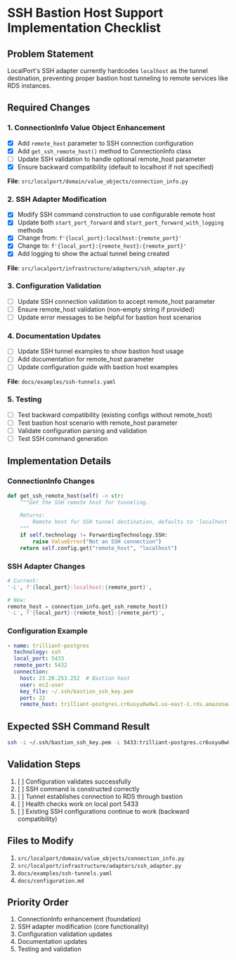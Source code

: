 # SSH Bastion Host Support Implementation Checklist

## Problem Statement
LocalPort's SSH adapter currently hardcodes `localhost` as the tunnel destination, preventing proper bastion host tunneling to remote services like RDS instances.

## Required Changes

### 1. ConnectionInfo Value Object Enhancement
- [x] Add `remote_host` parameter to SSH connection configuration
- [x] Add `get_ssh_remote_host()` method to ConnectionInfo class
- [ ] Update SSH validation to handle optional remote_host parameter
- [x] Ensure backward compatibility (default to localhost if not specified)

**File**: `src/localport/domain/value_objects/connection_info.py`

### 2. SSH Adapter Modification
- [x] Modify SSH command construction to use configurable remote host
- [x] Update both `start_port_forward` and `start_port_forward_with_logging` methods
- [x] Change from: `f'{local_port}:localhost:{remote_port}'`
- [x] Change to: `f'{local_port}:{remote_host}:{remote_port}'`
- [x] Add logging to show the actual tunnel being created

**File**: `src/localport/infrastructure/adapters/ssh_adapter.py`

### 3. Configuration Validation
- [ ] Update SSH connection validation to accept remote_host parameter
- [ ] Ensure remote_host validation (non-empty string if provided)
- [ ] Update error messages to be helpful for bastion host scenarios

### 4. Documentation Updates
- [ ] Update SSH tunnel examples to show bastion host usage
- [ ] Add documentation for remote_host parameter
- [ ] Update configuration guide with bastion host examples

**File**: `docs/examples/ssh-tunnels.yaml`

### 5. Testing
- [ ] Test backward compatibility (existing configs without remote_host)
- [ ] Test bastion host scenario with remote_host parameter
- [ ] Validate configuration parsing and validation
- [ ] Test SSH command generation

## Implementation Details

### ConnectionInfo Changes
```python
def get_ssh_remote_host(self) -> str:
    """Get the SSH remote host for tunneling.
    
    Returns:
        Remote host for SSH tunnel destination, defaults to 'localhost'
    """
    if self.technology != ForwardingTechnology.SSH:
        raise ValueError("Not an SSH connection")
    return self.config.get("remote_host", "localhost")
```

### SSH Adapter Changes
```python
# Current:
'-L', f'{local_port}:localhost:{remote_port}',

# New:
remote_host = connection_info.get_ssh_remote_host()
'-L', f'{local_port}:{remote_host}:{remote_port}',
```

### Configuration Example
```yaml
- name: trilliant-postgres
  technology: ssh
  local_port: 5433
  remote_port: 5432
  connection:
    host: 23.20.253.252  # Bastion host
    user: ec2-user
    key_file: ~/.ssh/bastion_ssh_key.pem
    port: 22
    remote_host: trilliant-postgres.cr6usyu0w0w1.us-east-1.rds.amazonaws.com  # RDS endpoint
```

## Expected SSH Command Result
```bash
ssh -i ~/.ssh/bastion_ssh_key.pem -L 5433:trilliant-postgres.cr6usyu0w0w1.us-east-1.rds.amazonaws.com:5432 ec2-user@23.20.253.252
```

## Validation Steps
1. [ ] Configuration validates successfully
2. [ ] SSH command is constructed correctly
3. [ ] Tunnel establishes connection to RDS through bastion
4. [ ] Health checks work on local port 5433
5. [ ] Existing SSH configurations continue to work (backward compatibility)

## Files to Modify
1. `src/localport/domain/value_objects/connection_info.py`
2. `src/localport/infrastructure/adapters/ssh_adapter.py`
3. `docs/examples/ssh-tunnels.yaml`
4. `docs/configuration.md`

## Priority Order
1. ConnectionInfo enhancement (foundation)
2. SSH adapter modification (core functionality)
3. Configuration validation updates
4. Documentation updates
5. Testing and validation
